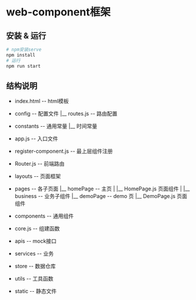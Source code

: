# web-component框架


## 安装 & 运行

```sh
# npm安装serve
npm install
# 运行
npm run start
```


## 结构说明

- index.html -- html模板

- config -- 配置文件
    |__ routes.js -- 路由配置

- constants -- 通用常量
    |__ 时间常量

- app.js -- 入口文件

- register-component.js -- 最上层组件注册

- Router.js -- 前端路由

- layouts -- 页面框架

- pages -- 各子页面
    |__ homePage -- 主页
    |     |__ HomePage.js 页面组件
    |     |__ business -- 业务子组件
    |__ demoPage -- demo 页
          |__ DemoPage.js 页面组件

- components -- 通用组件

- core.js -- 组建函数

- apis -- mock接口

- services -- 业务

- store -- 数据仓库

- utils -- 工具函数

- static -- 静态文件

